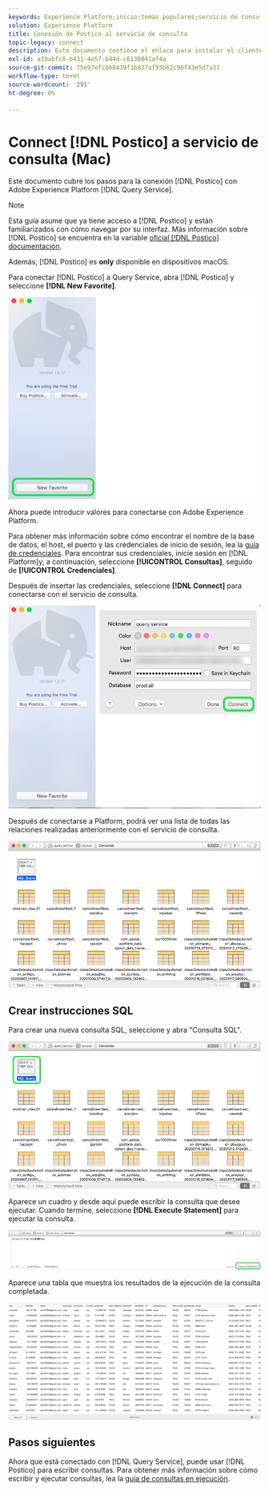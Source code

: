 ```yaml
---
keywords: Experience Platform;inicio;temas populares;servicio de consulta;servicio de consulta;postico;Postico;conectar con servicio de consulta;
solution: Experience Platform
title: Conexión de Postico al servicio de consulta
topic-legacy: connect
description: Este documento contiene el enlace para instalar el cliente de copia de seguridad Postico para el servicio de consulta de Adobe Experience Platform.
exl-id: a19abfc8-b431-4e57-b44d-c6130041af4a
source-git-commit: 75e97efcb68439f1b837af93b62c96f43e5d7a31
workflow-type: tm+mt
source-wordcount: '291'
ht-degree: 0%

---
```


# Connect [!DNL Postico] a servicio de consulta (Mac)

Este documento cubre los pasos para la conexión [!DNL Postico] con Adobe Experience Platform [!DNL Query Service].

>[!NOTE]
>
> Esta guía asume que ya tiene acceso a [!DNL Postico] y están familiarizados con cómo navegar por su interfaz. Más información sobre [!DNL Postico] se encuentra en la variable [oficial [!DNL Postico] documentación](https://eggerapps.at/postico/docs).
> 
> Además, [!DNL Postico] es **only** disponible en dispositivos macOS.

Para conectar [!DNL Postico] a Query Service, abra [!DNL Postico] y seleccione **[!DNL New Favorite]**.

![La variable [!DNL Postico] IU con el nuevo favorito resaltado.](../images/clients/postico/open-postico.png)

Ahora puede introducir valores para conectarse con Adobe Experience Platform.

Para obtener más información sobre cómo encontrar el nombre de la base de datos, el host, el puerto y las credenciales de inicio de sesión, lea la [guía de credenciales](../ui/credentials.md). Para encontrar sus credenciales, inicie sesión en [!DNL Platform]y, a continuación, seleccione **[!UICONTROL Consultas]**, seguido de **[!UICONTROL Credenciales]**.

Después de insertar las credenciales, seleccione **[!DNL Connect]** para conectarse con el servicio de consulta.

![El cuadro de diálogo Nuevo favorito con conexión resaltado.](../images/clients/postico/authentication-details.png)

Después de conectarse a Platform, podrá ver una lista de todas las relaciones realizadas anteriormente con el servicio de consulta.

![Una lista de conexiones en la [!DNL Postico] IU.](../images/clients/postico/show-queries.png)

## Crear instrucciones SQL

Para crear una nueva consulta SQL, seleccione y abra &quot;Consulta SQL&quot;.

![La variable [!DNL Postico] IU con el acceso directo de consulta SQL resaltado.](../images/clients/postico/create-query.png)

Aparece un cuadro y desde aquí puede escribir la consulta que desee ejecutar. Cuando termine, seleccione **[!DNL Execute Statement]** para ejecutar la consulta.

![El editor SQL con la instrucción Execute resaltada.](../images/clients/postico/run-statement.png)

Aparece una tabla que muestra los resultados de la ejecución de la consulta completada.

![Una tabla de resultados de la consulta de ejemplo.](../images/clients/postico/query-results.png)

## Pasos siguientes

Ahora que está conectado con [!DNL Query Service], puede usar [!DNL Postico] para escribir consultas. Para obtener más información sobre cómo escribir y ejecutar consultas, lea la [guía de consultas en ejecución](../best-practices/writing-queries.md).
